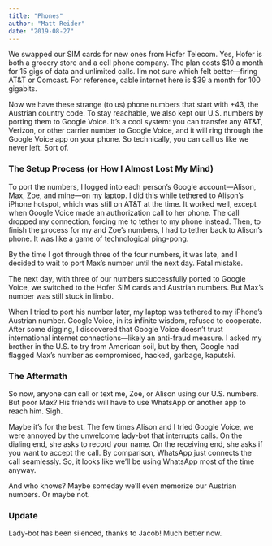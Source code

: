 ```yaml
---
title: "Phones"
author: "Matt Reider"
date: "2019-08-27"
---
```


We swapped our SIM cards for new ones from Hofer Telecom. Yes, Hofer is both a grocery store and a cell phone company. The plan costs $10 a month for 15 gigs of data and unlimited calls. I’m not sure which felt better—firing AT&T or Comcast. For reference, cable internet here is $39 a month for 100 gigabits.

Now we have these strange (to us) phone numbers that start with +43, the Austrian country code. To stay reachable, we also kept our U.S. numbers by porting them to Google Voice. It’s a cool system: you can transfer any AT&T, Verizon, or other carrier number to Google Voice, and it will ring through the Google Voice app on your phone. So technically, you can call us like we never left. Sort of.

### The Setup Process (or How I Almost Lost My Mind)

To port the numbers, I logged into each person’s Google account—Alison, Max, Zoe, and mine—on my laptop. I did this while tethered to Alison’s iPhone hotspot, which was still on AT&T at the time. It worked well, except when Google Voice made an authorization call to her phone. The call dropped my connection, forcing me to tether to my phone instead. Then, to finish the process for my and Zoe’s numbers, I had to tether back to Alison’s phone. It was like a game of technological ping-pong.

By the time I got through three of the four numbers, it was late, and I decided to wait to port Max’s number until the next day. Fatal mistake.

The next day, with three of our numbers successfully ported to Google Voice, we switched to the Hofer SIM cards and Austrian numbers. But Max’s number was still stuck in limbo.

When I tried to port his number later, my laptop was tethered to my iPhone’s Austrian number. Google Voice, in its infinite wisdom, refused to cooperate. After some digging, I discovered that Google Voice doesn’t trust international internet connections—likely an anti-fraud measure. I asked my brother in the U.S. to try from American soil, but by then, Google had flagged Max’s number as compromised, hacked, garbage, kaputski.

### The Aftermath

So now, anyone can call or text me, Zoe, or Alison using our U.S. numbers. But poor Max? His friends will have to use WhatsApp or another app to reach him. Sigh.

Maybe it’s for the best. The few times Alison and I tried Google Voice, we were annoyed by the unwelcome lady-bot that interrupts calls. On the dialing end, she asks to record your name. On the receiving end, she asks if you want to accept the call. By comparison, WhatsApp just connects the call seamlessly. So, it looks like we’ll be using WhatsApp most of the time anyway.

And who knows? Maybe someday we’ll even memorize our Austrian numbers. Or maybe not.

### Update

Lady-bot has been silenced, thanks to Jacob! Much better now.
